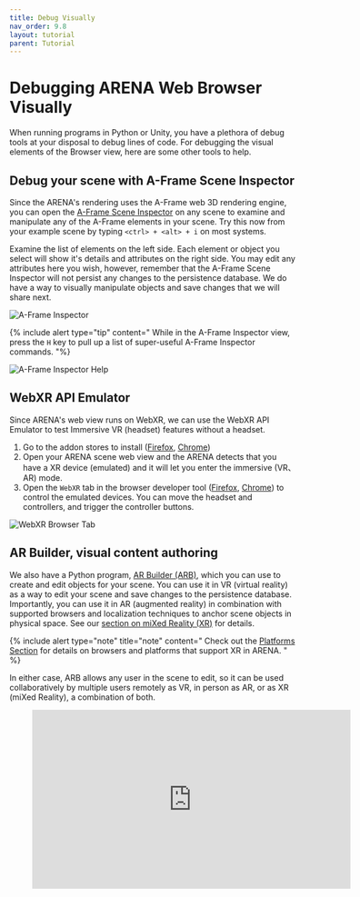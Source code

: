 ```yaml
---
title: Debug Visually
nav_order: 9.8
layout: tutorial
parent: Tutorial
---
```


# Debugging ARENA Web Browser Visually

When running programs in Python or Unity, you have a plethora of debug tools at your disposal to debug lines of code. For debugging the visual elements of the Browser view, here are some other tools to help.

## Debug your scene with A-Frame Scene Inspector

Since the ARENA's rendering uses the A-Frame web 3D rendering engine, you can open the [A-Frame Scene Inspector](https://aframe.io/docs/1.4.0/introduction/visual-inspector-and-dev-tools.html) on any scene to examine and manipulate any of the A-Frame elements in your scene. Try this now from your example scene by typing `<ctrl> + <alt> + i` on most systems.

Examine the list of elements on the left side. Each element or object you select will show it's details and attributes on the right side. You may edit any attributes here you wish, however, remember that the A-Frame Scene Inspector will not persist any changes to the persistence database. We do have a way to visually manipulate objects and save changes that we will share next.

![A-Frame Inspector](../../../assets/img/overview/inspector.png)

{% include alert type="tip" content="
While in the A-Frame Inspector view, press the `H` key to pull up a list of super-useful A-Frame Inspector commands.
"%}

![A-Frame Inspector Help](../../../assets/img/overview/inspector-help.png)

## WebXR API Emulator

Since ARENA's web view runs on WebXR, we can use the WebXR API Emulator to test Immersive VR (headset) features without a headset.

1. Go to the addon stores to install ([Firefox](https://addons.mozilla.org/firefox/addon/webxr-api-emulator), [Chrome](https://chrome.google.com/webstore/detail/webxr-api-emulator/mjddjgeghkdijejnciaefnkjmkafnnje))
1. Open your ARENA scene web view and the ARENA detects that you have a XR device (emulated) and it will let you enter the immersive (VR、AR) mode.
1. Open the `WebXR` tab in the browser developer tool ([Firefox](https://developer.mozilla.org/en-US/docs/Tools), [Chrome](https://developers.google.com/web/tools/chrome-devtools/)) to control the emulated devices. You can move the headset and controllers, and trigger the controller buttons.

![WebXR Browser Tab](../../../assets/img/overview/webxr-vr-emulator.png)

## AR Builder, visual content authoring

We also have a Python program, [AR Builder (ARB)](../tools/authoring), which you can use to create and edit objects for your scene. You can use it in VR (virtual reality) as a way to edit your scene and save changes to the persistence database. Importantly, you can use it in AR (augmented reality) in combination with supported browsers and localization techniques to anchor scene objects in physical space. See our [section on miXed Reality (XR)](../xr) for details.

{% include alert type="note" title="note" content="
Check out the [Platforms Section](/content/xr/requirements) for details on browsers and platforms that support XR in ARENA.
" %}

In either case, ARB allows any user in the scene to edit, so it can be used collaboratively by multiple users remotely as VR, in person as AR, or as XR (miXed Reality), a combination of both.

<figure class="video_container">
  <iframe width="560" height="315" src="https://www.youtube.com/embed/bYantKzkTFk" frameborder="0" allow="accelerometer; autoplay; clipboard-write; encrypted-media; gyroscope; picture-in-picture" allowfullscreen></iframe>
</figure>
